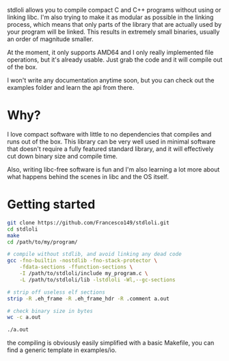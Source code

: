 stdloli allows you to compile compact C and C++ programs without using or 
linking libc. I'm also trying to make it as modular as possible in the linking 
process, which means that only parts of the library that are actually used by 
your program will be linked. This results in extremely small binaries, usually 
an order of magnitude smaller.

At the moment, it only supports AMD64 and I only really implemented file 
operations, but it's already usable. Just grab the code and it will compile out 
of the box.

I won't write any documentation anytime soon, but you can check out the examples
folder and learn the api from there.

# Why?
I love compact software with little to no dependencies that compiles  and runs 
out of the box. 
This library can be very well used in minimal software that doesn't require a 
fully featured standard library, and it will effectively cut down binary size 
and compile time.

Also, writing libc-free software is fun and I'm also learning a lot more about
what happens behind the scenes in libc and the OS itself.

# Getting started
```bash
git clone https://github.com/Francesco149/stdloli.git
cd stdloli
make
cd /path/to/my/program/

# compile without stdlib, and avoid linking any dead code
gcc -fno-builtin -nostdlib -fno-stack-protector \
	-fdata-sections -ffunction-sections \
	-I /path/to/stdloli/include my_program.c \
	-L /path/to/stdloli/lib -lstdloli -Wl,--gc-sections

# strip off useless elf sections
strip -R .eh_frame -R .eh_frame_hdr -R .comment a.out

# check binary size in bytes
wc -c a.out

./a.out
```

the compiling is obviously easily simplified with a basic Makefile, you can 
find a generic template in examples/io.
